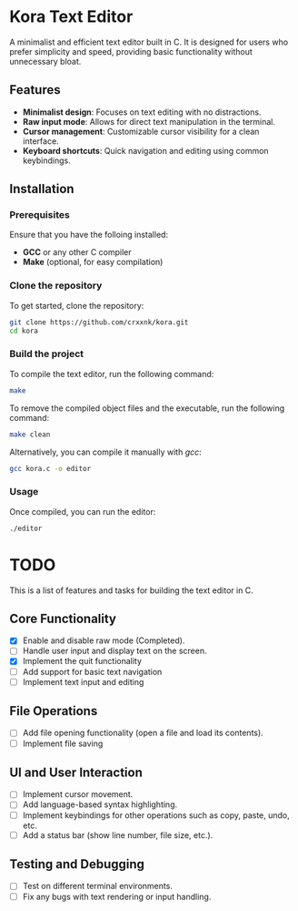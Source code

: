 # Kora Text Editor

A minimalist and efficient text editor built in C. It is designed for users who prefer simplicity and speed, providing basic functionality without unnecessary bloat.

## Features

- **Minimalist design**: Focuses on text editing with no distractions.
- **Raw input mode**: Allows for direct text manipulation in the terminal.
- **Cursor management**: Customizable cursor visibility for a clean interface.
- **Keyboard shortcuts**: Quick navigation and editing using common keybindings.

## Installation

### Prerequisites

Ensure that you have the folloing installed:
- **GCC** or any other C compiler
- **Make** (optional, for easy compilation)

### Clone the repository
To get started, clone the repository:

```bash
git clone https://github.com/crxxnk/kora.git
cd kora
```

### Build the project

To compile the text editor, run the following command:
```bash
make
```

To remove the compiled object files and the executable, run the following command:
```bash
make clean
```

Alternatively, you can compile it manually with *gcc*:
```bash
gcc kora.c -o editor
```

### Usage

Once compiled, you can run the editor:
```bash
./editor
```

# TODO

This is a list of features and tasks for building the text editor in C.

## Core Functionality

- [x] Enable and disable raw mode (Completed).
- [ ] Handle user input and display text on the screen.
- [x] Implement the quit functionality
- [ ] Add support for basic text navigation
- [ ] Implement text input and editing

## File Operations

- [ ] Add file opening functionality (open a file and load its contents).
- [ ] Implement file saving

## UI and User Interaction

- [ ] Implement cursor movement.
- [ ] Add language-based syntax highlighting.
- [ ] Implement keybindings for other operations such as copy, paste, undo, etc.
- [ ] Add a status bar (show line number, file size, etc.).

## Testing and Debugging
- [ ] Test on different terminal environments.
- [ ] Fix any bugs with text rendering or input handling.
